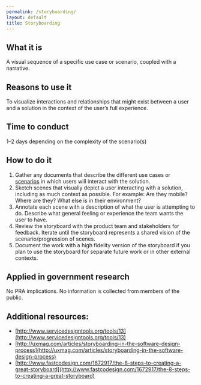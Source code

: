 ```yaml
---
permalink: /storyboarding/
layout: default
title: Storyboarding
---
```


## What it is

A visual sequence of a specific use case or scenario, coupled with a narrative.

## Reasons to use it

To visualize interactions and relationships that might exist between a user and a solution in the context of the user’s full experience.

## Time to conduct

1–2 days depending on the complexity of the scenario(s)

## How to do it

1. Gather any documents that describe the different use cases or [scenarios](../user-scenarios/) in which users will interact with the solution.
2. Sketch scenes that visually depict a user interacting with a solution, including as much context  as possible. For example: Are they mobile? Where are they? What else is in their environment?
3. Annotate each scene with a description of what the user is attempting to do. Describe what general feeling or experience the team wants the user to have.
4. Review the storyboard with the product team and stakeholders for feedback. Iterate until the storyboard represents a shared vision of the scenario/progression of scenes.
5. Document the work with a high fidelity version of the storyboard if you plan to use the storyboard for separate future work or in other external contexts.

## Applied in government research

No PRA implications. No information is collected from members of the public.

## Additional resources:
* [http://www.servicedesigntools.org/tools/13](http://www.servicedesigntools.org/tools/13)
* [http://uxmag.com/articles/storyboarding-in-the-software-design-process](http://uxmag.com/articles/storyboarding-in-the-software-design-process)
* [http://www.fastcodesign.com/1672917/the-8-steps-to-creating-a-great-storyboard](http://www.fastcodesign.com/1672917/the-8-steps-to-creating-a-great-storyboard)
